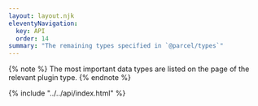 ```yaml
---
layout: layout.njk
eleventyNavigation:
  key: API
  order: 14
summary: "The remaining types specified in `@parcel/types`"
---
```


{% note %}
The most important data types are listed on the page of the relevant plugin type.
{% endnote %}

{% include "../../api/index.html" %}
